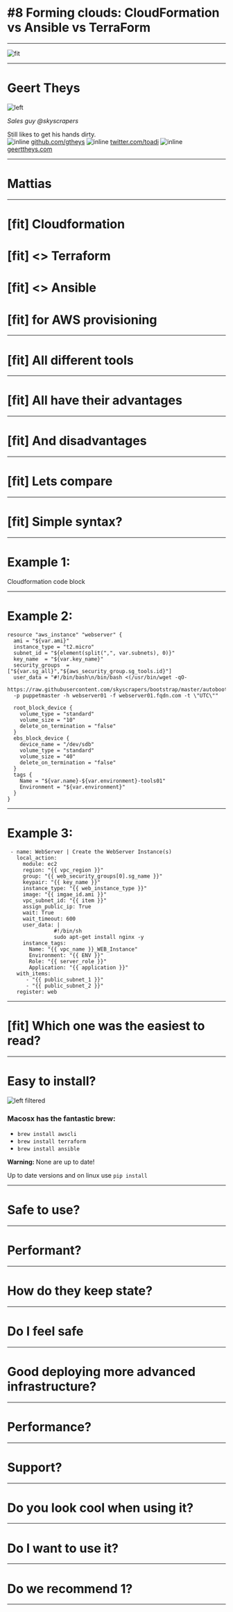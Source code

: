 # #8 Forming clouds: CloudFormation vs Ansible vs TerraForm

---

![fit](logo-skyscrapers.png)

---

# Geert Theys

![left](GeertTheys.png)

*Sales guy @skyscrapers*

Still likes to get his hands dirty.
<br>
![inline](github.png) [github.com/gtheys](https://github.com/gtheys)
![inline](twitter.png) [twitter.com/toadi](https://twitter.com/toadi)
![inline](home.png) [geerttheys.com](http://geerttheys.com)

---

# Mattias 


---

# [fit] Cloudformation
# [fit] <> Terraform
# [fit] <> Ansible
# [fit] for AWS provisioning

---

# [fit] All different tools

---

# [fit] All have their advantages


---

# [fit] And disadvantages

--- 

# [fit] Lets compare

--- 

# [fit] Simple syntax?

---

# Example 1:

Cloudformation code block

---

# Example 2:

```
resource "aws_instance" "webserver" {
  ami = "${var.ami}"
  instance_type = "t2.micro"
  subnet_id = "${element(split(",", var.subnets), 0)}"
  key_name  = "${var.key_name}"
  security_groups  = ["${var.sg_all}","${aws_security_group.sg_tools.id}"]
  user_data = "#!/bin/bash\n/bin/bash <(/usr/bin/wget -qO- 
  https://raw.githubusercontent.com/skyscrapers/bootstrap/master/autobootstrap.sh) 
  -p puppetmaster -h webserver01 -f webserver01.fqdn.com -t \"UTC\""

  root_block_device {
    volume_type = "standard"
    volume_size = "10"
    delete_on_termination = "false"
  }
  ebs_block_device {
    device_name = "/dev/sdb"
    volume_type = "standard"
    volume_size = "40"
    delete_on_termination = "false"
  }
  tags {
    Name = "${var.name}-${var.environment}-tools01"
    Environment = "${var.environment}"
  }
}
```

--- 

# Example 3:

```
 - name: WebServer | Create the WebServer Instance(s)
   local_action:
     module: ec2
     region: "{{ vpc_region }}"
     group: "{{ web_security_groups[0].sg_name }}"
     keypair: "{{ key_name }}"
     instance_type: "{{ web_instance_type }}"
     image: "{{ imgae_id.ami }}"
     vpc_subnet_id: "{{ item }}"
     assign_public_ip: True
     wait: True
     wait_timeout: 600
     user_data: |
               #!/bin/sh
               sudo apt-get install nginx -y
     instance_tags:
       Name: "{{ vpc_name }}_WEB_Instance"
       Environment: "{{ ENV }}"
       Role: "{{ server_role }}"
       Application: "{{ application }}"
   with_items:
      - "{{ public_subnet_1 }}"
      - "{{ public_subnet_2 }}"
   register: web
```
---

# [fit] Which one was the easiest to read?

--- 

# Easy to install?

![left filtered](brew.jpg)

### Macosx has the fantastic brew:

* `brew install awscli`
* `brew install terraform`
* `brew install ansible`

__Warning:__ None are up to date!

Up to date versions and on linux use `pip install`

---

# Safe to use?

---

# Performant?

---

# How do they keep state?

---

# Do I feel safe

---

# Good deploying more advanced infrastructure?

---

# Performance?

---

# Support?

--- 

# Do you look cool when using it?

---

# Do I want to use it?

---

# Do we recommend 1?

---


